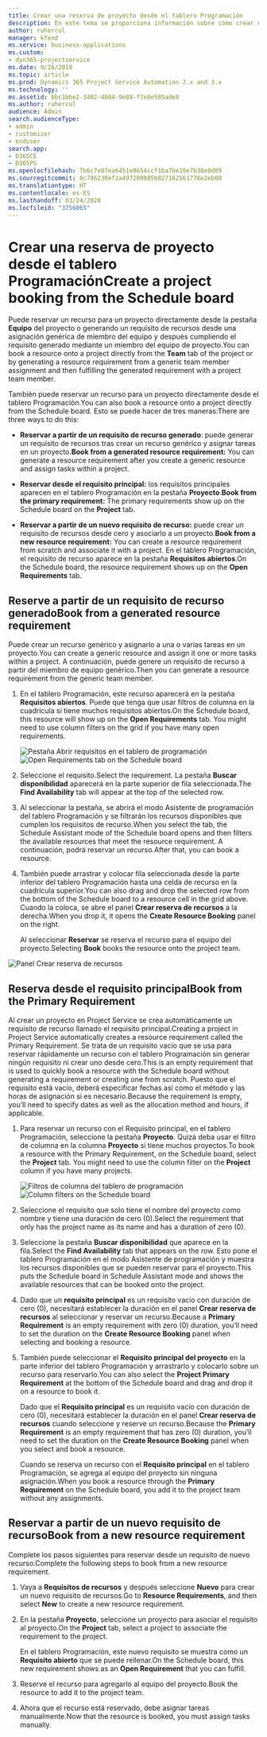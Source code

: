 ```yaml
---
title: Crear una reserva de proyecto desde el tablero Programación
description: En este tema se proporciona información sobre cómo crear una reserva de proyecto desde el tablero Programación.
author: ruhercul
manager: kfend
ms.service: business-applications
ms.custom:
- dyn365-projectservice
ms.date: 9/26/2019
ms.topic: article
ms.prod: Dynamics 365 Project Service Automation 2.x and 3.x
ms.technology: ''
ms.assetid: bbc1bbe2-3482-4b84-9e89-f7e0e585ade8
ms.author: ruhercul
audience: Admin
search.audienceType:
- admin
- customizer
- enduser
search.app:
- D365CE
- D365PS
ms.openlocfilehash: 7b6c7e07ea6451e0654ccf1ba7be10e7b38e0d09
ms.sourcegitcommit: 8c786230ef2a497280885b827162561776e2eb00
ms.translationtype: HT
ms.contentlocale: es-ES
ms.lasthandoff: 03/24/2020
ms.locfileid: "3756065"
---
```

# <a name="create-a-project-booking-from-the-schedule-board"></a><span data-ttu-id="f01f2-103">Crear una reserva de proyecto desde el tablero Programación</span><span class="sxs-lookup"><span data-stu-id="f01f2-103">Create a project booking from the Schedule board</span></span>

<span data-ttu-id="f01f2-104">Puede reservar un recurso para un proyecto directamente desde la pestaña **Equipo** del proyecto o generando un requisito de recursos desde una asignación genérica de miembro del equipo y después cumpliendo el requisito generado mediante un miembro del equipo de proyecto.</span><span class="sxs-lookup"><span data-stu-id="f01f2-104">You can book a resource onto a project directly from the **Team** tab of the project or by generating a resource requirement from a generic team member assignment and then fulfilling the generated requirement with a project team member.</span></span>

<span data-ttu-id="f01f2-105">También puede reservar un recurso para un proyecto directamente desde el tablero Programación.</span><span class="sxs-lookup"><span data-stu-id="f01f2-105">You can also book a resource onto a project directly from the Schedule board.</span></span> <span data-ttu-id="f01f2-106">Esto se puede hacer de tres maneras:</span><span class="sxs-lookup"><span data-stu-id="f01f2-106">There are three ways to do this:</span></span>

- <span data-ttu-id="f01f2-107">**Reservar a partir de un requisito de recurso generado**: puede generar un requisito de recursos tras crear un recurso genérico y asignar tareas en un proyecto.</span><span class="sxs-lookup"><span data-stu-id="f01f2-107">**Book from a generated resource requirement:** You can generate a resource requirement after you create a generic resource and assign tasks within a project.</span></span>

- <span data-ttu-id="f01f2-108">**Reservar desde el requisito principal:** los requisitos principales aparecen en el tablero Programación en la pestaña **Proyecto**.</span><span class="sxs-lookup"><span data-stu-id="f01f2-108">**Book from the primary requirement:** The primary requirements show up on the Schedule board on the **Project** tab.</span></span> 

- <span data-ttu-id="f01f2-109">**Reservar a partir de un nuevo requisito de recurso:** puede crear un requisito de recursos desde cero y asociarlo a un proyecto.</span><span class="sxs-lookup"><span data-stu-id="f01f2-109">**Book from a new resource requirement:** You can create a resource requirement from scratch and associate it with a project.</span></span> <span data-ttu-id="f01f2-110">En el tablero Programación, el requisito de recurso aparece en la pestaña **Requisitos abiertos**.</span><span class="sxs-lookup"><span data-stu-id="f01f2-110">On the Schedule board, the resource requirement shows up on the **Open Requirements** tab.</span></span>

## <a name="book-from-a-generated-resource-requirement"></a><span data-ttu-id="f01f2-111">Reserve a partir de un requisito de recurso generado</span><span class="sxs-lookup"><span data-stu-id="f01f2-111">Book from a generated resource requirement</span></span>

<span data-ttu-id="f01f2-112">Puede crear un recurso genérico y asignarlo a una o varias tareas en un proyecto.</span><span class="sxs-lookup"><span data-stu-id="f01f2-112">You can create a generic resource and assign it one or more tasks within a project.</span></span> <span data-ttu-id="f01f2-113">A continuación, puede genere un requisito de recurso a partir del miembro de equipo genérico.</span><span class="sxs-lookup"><span data-stu-id="f01f2-113">Then you can generate a resource requirement from the generic team member.</span></span> 

1.  <span data-ttu-id="f01f2-114">En el tablero Programación, este recurso aparecerá en la pestaña **Requisitos abiertos**. Puede que tenga que usar filtros de columna en la cuadrícula si tiene muchos requisitos abiertos.</span><span class="sxs-lookup"><span data-stu-id="f01f2-114">On the Schedule board, this resource will show up on the **Open Requirements** tab. You might need to use column filters on the grid if you have many open requirements.</span></span> 

    <span data-ttu-id="f01f2-115">![Pestaña Abrir requisitos en el tablero de programación](media/FAQ-Project-Booking-Schedule-Board-1.png "Captura de pantalla de la tabla de reservas y asignaciones")</span><span class="sxs-lookup"><span data-stu-id="f01f2-115">![Open Requirements tab on the Schedule board](media/FAQ-Project-Booking-Schedule-Board-1.png "Screenshot of bookings and assignments table")</span></span>

2. <span data-ttu-id="f01f2-116">Seleccione el requisito.</span><span class="sxs-lookup"><span data-stu-id="f01f2-116">Select the requirement.</span></span> <span data-ttu-id="f01f2-117">La pestaña **Buscar disponibilidad** aparecerá en la parte superior de fila seleccionada.</span><span class="sxs-lookup"><span data-stu-id="f01f2-117">The **Find Availability** tab will appear at the top of the selected row.</span></span>
 
3. <span data-ttu-id="f01f2-118">Al seleccionar la pestaña, se abrirá el modo Asistente de programación del tablero Programación y se filtrarán los recursos disponibles que cumplen los requisitos de recurso.</span><span class="sxs-lookup"><span data-stu-id="f01f2-118">When you select the tab, the Schedule Assistant mode of the Schedule board opens and then filters the available resources that meet the resource requirement.</span></span> <span data-ttu-id="f01f2-119">A continuación, podrá reservar un recurso.</span><span class="sxs-lookup"><span data-stu-id="f01f2-119">After that, you can book a resource.</span></span>

4. <span data-ttu-id="f01f2-120">También puede arrastrar y colocar fila seleccionada desde la parte inferior del tablero Programación hasta una celda de recurso en la cuadrícula superior.</span><span class="sxs-lookup"><span data-stu-id="f01f2-120">You can also drag and drop the selected row from the bottom of the Schedule board to a resource cell in the grid above.</span></span> <span data-ttu-id="f01f2-121">Cuando la coloca, se abre el panel **Crear reserva de recursos** a la derecha.</span><span class="sxs-lookup"><span data-stu-id="f01f2-121">When you drop it, it opens the **Create Resource Booking** panel on the right.</span></span>

    <span data-ttu-id="f01f2-122">Al seleccionar **Reservar** se reserva el recurso para el equipo del proyecto.</span><span class="sxs-lookup"><span data-stu-id="f01f2-122">Selecting **Book** books the resource onto the project team.</span></span>

![Panel Crear reserva de recursos](media/FAQ-Project-Booking-Schedule-Board-6.png "")
 

## <a name="book-from-the-primary-requirement"></a><span data-ttu-id="f01f2-124">Reserva desde el requisito principal</span><span class="sxs-lookup"><span data-stu-id="f01f2-124">Book from the Primary Requirement</span></span>

<span data-ttu-id="f01f2-125">Al crear un proyecto en Project Service se crea automáticamente un requisito de recurso llamado el requisito principal.</span><span class="sxs-lookup"><span data-stu-id="f01f2-125">Creating a project in Project Service automatically creates a resource requirement called the Primary Requirement.</span></span> <span data-ttu-id="f01f2-126">Se trata de un requisito vacío que se usa para reservar rápidamente un recurso con el tablero Programación sin generar ningún requisito ni crear uno desde cero.</span><span class="sxs-lookup"><span data-stu-id="f01f2-126">This is an empty requirement that is used to quickly book a resource with the Schedule board without generating a requirement or creating one from scratch.</span></span> <span data-ttu-id="f01f2-127">Puesto que el requisito está vacío, deberá especificar fechas así como el método y las horas de asignación si es necesario.</span><span class="sxs-lookup"><span data-stu-id="f01f2-127">Because the requirement is empty, you’ll need to specify dates as well as the allocation method and hours, if applicable.</span></span> 

1. <span data-ttu-id="f01f2-128">Para reservar un recurso con el Requisito principal, en el tablero Programación, seleccione la pestaña **Proyecto**. Quizá deba usar el filtro de columna en la columna **Proyecto** si tiene muchos proyectos.</span><span class="sxs-lookup"><span data-stu-id="f01f2-128">To book a resource with the Primary Requirement, on the Schedule board, select the **Project** tab. You might need to use the column filter on the **Project** column if you have many projects.</span></span>

   <span data-ttu-id="f01f2-129">![Filtros de columna del tablero de programación](media/FAQ-Project-Booking-Schedule-Board-2.png "Captura de pantalla de la tabla de reservas y asignaciones")</span><span class="sxs-lookup"><span data-stu-id="f01f2-129">![Column filters on the Schedule board](media/FAQ-Project-Booking-Schedule-Board-2.png "Screenshot of bookings and assignments table")</span></span>

2. <span data-ttu-id="f01f2-130">Seleccione el requisito que solo tiene el nombre del proyecto como nombre y tiene una duración de cero (0).</span><span class="sxs-lookup"><span data-stu-id="f01f2-130">Select the requirement that only has the project name as its name and has a duration of zero (0).</span></span>

3. <span data-ttu-id="f01f2-131">Seleccione la pestaña **Buscar disponibilidad** que aparece en la fila.</span><span class="sxs-lookup"><span data-stu-id="f01f2-131">Select the **Find Availability** tab that appears on the row.</span></span> <span data-ttu-id="f01f2-132">Esto pone el tablero Programación en el modo Asistente de programación y muestra los recursos disponibles que se pueden reservar para el proyecto.</span><span class="sxs-lookup"><span data-stu-id="f01f2-132">This puts the Schedule board in Schedule Assistant mode and shows the available resources that can be booked onto the project.</span></span>

4. <span data-ttu-id="f01f2-133">Dado que un **requisito principal** es un requisito vacío con duración de cero (0), necesitará establecer la duración en el panel **Crear reserva de recursos** al seleccionar y reservar un recurso.</span><span class="sxs-lookup"><span data-stu-id="f01f2-133">Because a **Primary Requirement** is an empty requirement with zero (0) duration, you’ll need to set the duration on the **Create Resource Booking** panel when selecting and booking a resource.</span></span>

5. <span data-ttu-id="f01f2-134">También puede seleccionar el **Requisito principal del proyecto** en la parte inferior del tablero Programación y arrastrarlo y colocarlo sobre un recurso para reservarlo.</span><span class="sxs-lookup"><span data-stu-id="f01f2-134">You can also select the **Project Primary Requirement** at the bottom of the Schedule board and drag and drop it on a resource to book it.</span></span>
 
    <span data-ttu-id="f01f2-135">Dado que el **Requisito principal** es un requisito vacío con duración de cero (0), necesitará establecer la duración en el panel **Crear reserva de recursos** cuando seleccione y reserve un recurso.</span><span class="sxs-lookup"><span data-stu-id="f01f2-135">Because the **Primary Requirement** is an empty requirement that has zero (0) duration, you’ll need to set the duration on the **Create Resource Booking** panel when you select and book a resource.</span></span>
 
    <span data-ttu-id="f01f2-136">Cuando se reserva un recurso con el **Requisito principal** en el tablero Programación, se agrega al equipo del proyecto sin ninguna asignación.</span><span class="sxs-lookup"><span data-stu-id="f01f2-136">When you book a resource through the **Primary Requirement** on the Schedule board, you add it to the project team without any assignments.</span></span>
 
## <a name="book-from-a-new-resource-requirement"></a><span data-ttu-id="f01f2-137">Reservar a partir de un nuevo requisito de recurso</span><span class="sxs-lookup"><span data-stu-id="f01f2-137">Book from a new resource requirement</span></span>
<span data-ttu-id="f01f2-138">Complete los pasos siguientes para reservar desde un requisito de nuevo recurso.</span><span class="sxs-lookup"><span data-stu-id="f01f2-138">Complete the following steps to book from a new resource requirement.</span></span> 

1. <span data-ttu-id="f01f2-139">Vaya a **Requisitos de recursos** y después seleccione **Nuevo** para crear un nuevo requisito de recursos.</span><span class="sxs-lookup"><span data-stu-id="f01f2-139">Go to **Resource Requirements**, and then select **New** to create a new resource requirement.</span></span>

2. <span data-ttu-id="f01f2-140">En la pestaña **Proyecto**, seleccione un proyecto para asociar el requisito al proyecto.</span><span class="sxs-lookup"><span data-stu-id="f01f2-140">On the **Project** tab, select a project to associate the requirement to the project.</span></span>
 
    <span data-ttu-id="f01f2-141">En el tablero Programación, este nuevo requisito se muestra como un **Requisito abierto** que se puede rellenar.</span><span class="sxs-lookup"><span data-stu-id="f01f2-141">On the Schedule board, this new requirement shows as an **Open Requirement** that you can fulfill.</span></span>

3. <span data-ttu-id="f01f2-142">Reserve el recurso para agregarlo al equipo del proyecto.</span><span class="sxs-lookup"><span data-stu-id="f01f2-142">Book the resource to add it to the project team.</span></span>

4. <span data-ttu-id="f01f2-143">Ahora que el recurso está reservado, debe asignar tareas manualmente.</span><span class="sxs-lookup"><span data-stu-id="f01f2-143">Now that the resource is booked, you must assign tasks manually.</span></span>

